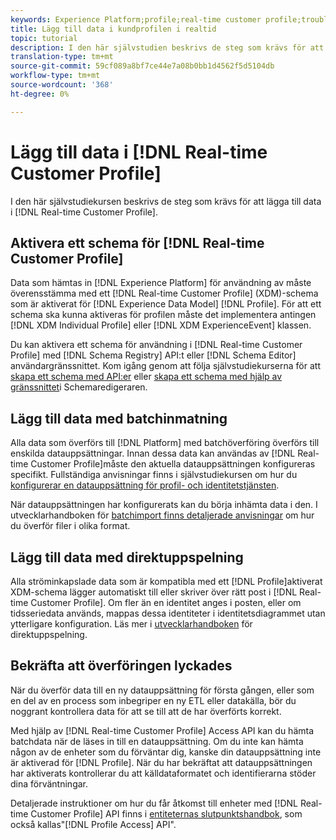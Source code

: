 ```yaml
---
keywords: Experience Platform;profile;real-time customer profile;troubleshooting;API;enable profile;Enable profile
title: Lägg till data i kundprofilen i realtid
topic: tutorial
description: I den här självstudien beskrivs de steg som krävs för att lägga till data i kundprofilen i realtid.
translation-type: tm+mt
source-git-commit: 59cf089a8bf7ce44e7a08b0bb1d4562f5d5104db
workflow-type: tm+mt
source-wordcount: '368'
ht-degree: 0%

---
```



# Lägg till data i [!DNL Real-time Customer Profile]

I den här självstudiekursen beskrivs de steg som krävs för att lägga till data i [!DNL Real-time Customer Profile].

## Aktivera ett schema för [!DNL Real-time Customer Profile]

Data som hämtas in [!DNL Experience Platform] för användning av måste överensstämma med ett [!DNL Real-time Customer Profile] (XDM)-schema som är aktiverat för [!DNL Experience Data Model] [!DNL Profile]. För att ett schema ska kunna aktiveras för profilen måste det implementera antingen [!DNL XDM Individual Profile] eller [!DNL XDM ExperienceEvent] klassen.

Du kan aktivera ett schema för användning i [!DNL Real-time Customer Profile] med [!DNL Schema Registry] API:t eller [!DNL Schema Editor] användargränssnittet. Kom igång genom att följa självstudiekurserna för att [skapa ett schema med API:er](../../xdm/tutorials/create-schema-api.md) eller [skapa ett schema med hjälp av gränssnittet](../../xdm/tutorials/create-schema-ui.md)i Schemaredigeraren.

## Lägg till data med batchinmatning

Alla data som överförs till [!DNL Platform] med batchöverföring överförs till enskilda datauppsättningar. Innan dessa data kan användas av [!DNL Real-time Customer Profile]måste den aktuella datauppsättningen konfigureras specifikt. Fullständiga anvisningar finns i självstudiekursen om hur du [konfigurerar en datauppsättning för profil- och identitetstjänsten](dataset-configuration.md).

När datauppsättningen har konfigurerats kan du börja inhämta data i den. I utvecklarhandboken för [batchimport finns detaljerade anvisningar](../../ingestion/batch-ingestion/api-overview.md) om hur du överför filer i olika format.

## Lägg till data med direktuppspelning

Alla ströminkapslade data som är kompatibla med ett [!DNL Profile]aktiverat XDM-schema lägger automatiskt till eller skriver över rätt post i [!DNL Real-time Customer Profile]. Om fler än en identitet anges i posten, eller om tidsseriedata används, mappas dessa identiteter i identitetsdiagrammet utan ytterligare konfiguration. Läs mer i [utvecklarhandboken](../../ingestion/tutorials/streaming-record-data.md) för direktuppspelning.

## Bekräfta att överföringen lyckades

När du överför data till en ny datauppsättning för första gången, eller som en del av en process som inbegriper en ny ETL eller datakälla, bör du noggrant kontrollera data för att se till att de har överförts korrekt.

Med hjälp av [!DNL Real-time Customer Profile] Access API kan du hämta batchdata när de läses in till en datauppsättning. Om du inte kan hämta någon av de enheter som du förväntar dig, kanske din datauppsättning inte är aktiverad för [!DNL Profile]. När du har bekräftat att datauppsättningen har aktiverats kontrollerar du att källdataformatet och identifierarna stöder dina förväntningar.

Detaljerade instruktioner om hur du får åtkomst till enheter med [!DNL Real-time Customer Profile] API finns i [entiteternas slutpunktshandbok](../api/entities.md), som också kallas&quot;[!DNL Profile Access] API&quot;.